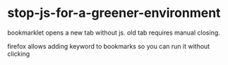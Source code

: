 # stop-js-for-a-greener-environment

bookmarklet opens a new tab without js. old tab requires manual closing.

firefox allows adding keyword to bookmarks so you can run it without clicking
